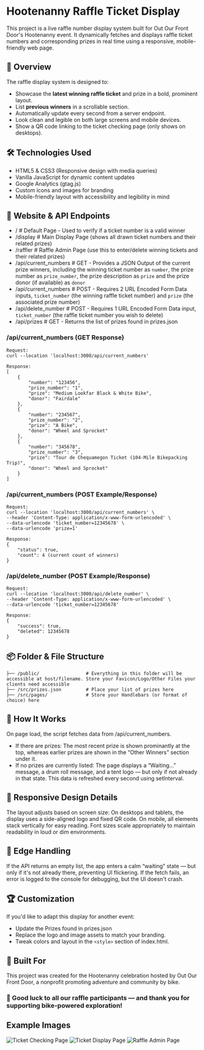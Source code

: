 # Hootenanny Raffle Ticket Display

This project is a live raffle number display system built for Out Our Front Door's Hootenanny event. It dynamically fetches and displays raffle ticket numbers and corresponding prizes in real time using a responsive, mobile-friendly web page.

## 🧠 Overview

The raffle display system is designed to:
- Showcase the **latest winning raffle ticket** and prize in a bold, prominent layout.
- List **previous winners** in a scrollable section.
- Automatically update every second from a server endpoint.
- Look clean and legible on both large screens and mobile devices.
- Show a QR code linking to the ticket checking page (only shows on desktops).

## 🛠️ Technologies Used

- HTML5 & CSS3 (Responsive design with media queries)
- Vanilla JavaScript for dynamic content updates
- Google Analytics (gtag.js)
- Custom icons and images for branding
- Mobile-friendly layout with accessibility and legibility in mind

## 📄 Website & API Endpoints
- /                    # Default Page - Used to verify if a ticket number is a valid winner
- /display             # Main Display Page (shows all drawn ticket numbers and their related prizes)
- /raffler             # Raffle Admin Page (use this to enter/delete winning tickets and their related prizes) 
- /api/current_numbers # GET - Provides a JSON Output of the current prize winners, including the winning ticket number as `number`, the prize number as `prize_number`, the prize description as `prize` and the prize donor (if available) as `donor`
- /api/current_numbers # POST - Requires 2 URL Encoded Form Data inputs, `ticket_number` (the winning raffle ticket number) and `prize` (the associated prize number) 
- /api/delete_number   # POST - Requires 1 URL Encoded Form Data input, `ticket_number` (the raffle ticket number you wish to delete)
- /api/prizes          # GET - Returns the list of prizes found in prizes.json

### /api/current_numbers (GET Response)
```
Request:
curl --location 'localhost:3000/api/current_numbers'

Response:
[
    {
        "number": "123456",
        "prize_number": "1",
        "prize": "Medium Lookfar Black & White Bike",
        "donor": "Fairdale"
    },
    {
        "number": "234567",
        "prize_number": "2",
        "prize": "A Bike",
        "donor": "Wheel and Sprocket"
    },
    {
        "number": "345678",
        "prize_number": "3",
        "prize": "Tour de Chequamegon Ticket (104-Mile Bikepacking Trip)",
        "donor": "Wheel and Sprocket"
    }
]
```

### /api/current_numbers (POST Example/Response)
```
Request:
curl --location 'localhost:3000/api/current_numbers' \
--header 'Content-Type: application/x-www-form-urlencoded' \
--data-urlencode 'ticket_number=12345678' \
--data-urlencode 'prize=1'

Response:
{
    "status": true,
    "count": 4 (current count of winners)
}
```

### /api/delete_number (POST Example/Response)
```
Request:
curl --location 'localhost:3000/api/delete_number' \
--header 'Content-Type: application/x-www-form-urlencoded' \
--data-urlencode 'ticket_number=12345678'

Response:
{
    "success": true,
    "deleted": 12345678
}
```

## 📦 Folder & File Structure

```
├── /public/                 # Everything in this folder will be accessible at host/filename. Store your Favicon/Logo/Other Files your clients need accessible 
├── /src/prizes.json         # Place your list of prizes here 
├── /src/pages/              # Store your Handlebars (or format of choice) here
```

## 🔄 How It Works

On page load, the script fetches data from /api/current_numbers.
- If there are prizes:
    The most recent prize is shown prominantly at the top, whereas earlier prizes are shown in the “Other Winners” section under it.
- If no prizes are currently listed:
    The page displays a “Waiting…” message, a drum roll message, and a tent logo — but only if not already in that state.
    This data is refreshed every second using setInterval.

## 📱 Responsive Design Details

The layout adjusts based on screen size:
On desktops and tablets, the display uses a side-aligned logo and fixed QR code.
On mobile, all elements stack vertically for easy reading.
Font sizes scale appropriately to maintain readability in loud or dim environments.

## 🧪 Edge Handling

If the API returns an empty list, the app enters a calm “waiting” state — but only if it's not already there, preventing UI flickering.
If the fetch fails, an error is logged to the console for debugging, but the UI doesn't crash.

## 🏆 Customization
If you'd like to adapt this display for another event:
- Update the Prizes found in prizes.json
- Replace the logo and image assets to match your branding.
- Tweak colors and layout in the `<style>` section of index.html.

## 🙌 Built For

This project was created for the Hootenanny celebration hosted by Out Our Front Door, a nonprofit promoting adventure and community by bike.

### 🎉 Good luck to all our raffle participants — and thank you for supporting bike-powered exploration!

## Example Images

![Ticket Checking Page](/readme_files/check.png)
![Ticket Display Page](/readme_files/display.png)
![Raffle Admin Page](/readme_files/raffler.png)